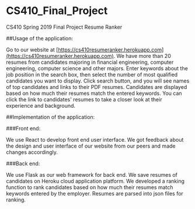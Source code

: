 # CS410_Final_Project
CS410 Spring 2019 Final Project Resume Ranker

##Usage of the application: 

Go to our website at [https://cs410resumeranker.herokuapp.com](https://cs410resumeranker.herokuapp.com). We have more than 20 resumes from candidates majoring in financial engineering, computer engineering, computer science and other majors. Enter keywords about the job position in the search box, then select the number of most qualified candidates you want to display. Click search button, and you will see names of top candidates and links to their PDF resumes. Candidates are displayed based on how much their resumes match the entered keywords. You can click the link to candidates' resumes to take a closer look at their experience and background. 

##Implementation of the application:

###Front end: 

We use React to develop front end user interface. We got feedback about the design and user interface of our website from our peers and made changes accordingly. 

###Back end:

We use Flask as our web framework for back end. We save resumes of candidates on Heroku cloud application platform. We developed a ranking function to rank candidates based on how much their resumes match keywords entered by the employer. Resumes are parsed into json files for ranking. 

